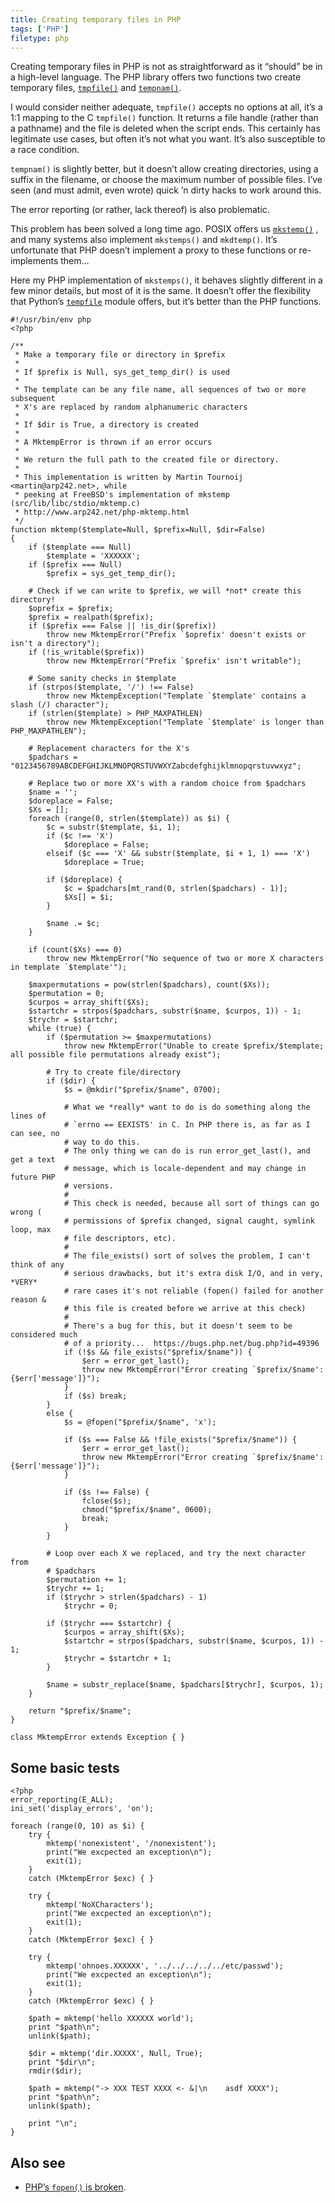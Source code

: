```yaml
---
title: Creating temporary files in PHP
tags: ['PHP']
filetype: php
---
```


Creating temporary files in PHP is not as straightforward as it “should” be in a
high-level language. The PHP library offers two functions two create temporary files,
[`tmpfile()`](http://nl3.php.net/manual/en/function.tmpfile.php)
and [`tempnam()`](http://nl3.php.net/tempnam).

I would consider neither adequate, `tmpfile()` accepts no options at all, it’s a
1:1 mapping to the C `tmpfile()` function. It returns a file handle (rather than
a pathname) and the file is deleted when the script ends. This certainly has
legitimate use cases, but often it’s not what you want. It’s also susceptible to
a race condition.

`tempnam()` is slightly better, but it doesn’t allow creating directories,
using a suffix in the filename, or choose the maximum number of possible files.
I’ve seen (and must admit, even wrote) quick ’n dirty hacks to work around this.

The error reporting (or rather, lack thereof) is also problematic.

This problem has been solved a long time ago. POSIX offers us
[`mkstemp()`](http://pubs.opengroup.org/onlinepubs/009695399/functions/mkstemp.html)
, and many systems also implement `mkstemps()` and `mkdtemp()`. It’s unfortunate
that PHP doesn’t implement a proxy to these functions or re-implements them…

Here my PHP implementation of `mkstemps()`, it behaves slightly different in a
few minor details, but most of it is the same. It doesn’t offer the flexibility
that Python’s [`tempfile`](http://docs.python.org/library/tempfile.html) module
offers, but it’s better than the PHP functions.

    #!/usr/bin/env php
    <?php

    /**
     * Make a temporary file or directory in $prefix
     *
     * If $prefix is Null, sys_get_temp_dir() is used
     *
     * The template can be any file name, all sequences of two or more subsequent
     * X's are replaced by random alphanumeric characters
     *
     * If $dir is True, a directory is created
     *
     * A MktempError is thrown if an error occurs
     *
     * We return the full path to the created file or directory.
     *
     * This implementation is written by Martin Tournoij <martin@arp242.net>, while
     * peeking at FreeBSD's implementation of mkstemp (src/lib/libc/stdio/mktemp.c)
     * http://www.arp242.net/php-mktemp.html
     */
    function mktemp($template=Null, $prefix=Null, $dir=False)
    {
        if ($template === Null)
            $template = 'XXXXXX';
        if ($prefix === Null)
            $prefix = sys_get_temp_dir();

        # Check if we can write to $prefix, we will *not* create this directory!
        $oprefix = $prefix;
        $prefix = realpath($prefix);
        if ($prefix === False || !is_dir($prefix))
            throw new MktempError("Prefix `$oprefix' doesn't exists or isn't a directory");
        if (!is_writable($prefix))
            throw new MktempError("Prefix `$prefix' isn't writable");

        # Some sanity checks in $template
        if (strpos($template, '/') !== False)
            throw new MktempException("Template `$template' contains a slash (/) character");
        if (strlen($template) > PHP_MAXPATHLEN)
            throw new MktempException("Template `$template' is longer than PHP_MAXPATHLEN");

        # Replacement characters for the X's
        $padchars = "0123456789ABCDEFGHIJKLMNOPQRSTUVWXYZabcdefghijklmnopqrstuvwxyz";

        # Replace two or more XX's with a random choice from $padchars
        $name = '';
        $doreplace = False;
        $Xs = [];
        foreach (range(0, strlen($template)) as $i) {
            $c = substr($template, $i, 1);
            if ($c !== 'X')
                $doreplace = False;
            elseif ($c === 'X' && substr($template, $i + 1, 1) === 'X')
                $doreplace = True;

            if ($doreplace) {
                $c = $padchars[mt_rand(0, strlen($padchars) - 1)];
                $Xs[] = $i;
            }

            $name .= $c;
        }

        if (count($Xs) === 0)
            throw new MktempError("No sequence of two or more X characters in template `$template'");

        $maxpermutations = pow(strlen($padchars), count($Xs));
        $permutation = 0;
        $curpos = array_shift($Xs);
        $startchr = strpos($padchars, substr($name, $curpos, 1)) - 1;
        $trychr = $startchr;
        while (true) {
            if ($permutation >= $maxpermutations)
                throw new MktempError("Unable to create $prefix/$template; all possible file permutations already exist");

            # Try to create file/directory
            if ($dir) {
                $s = @mkdir("$prefix/$name", 0700);

                # What we *really* want to do is do something along the lines of
                # `errno == EEXISTS' in C. In PHP there is, as far as I can see, no
                # way to do this.
                # The only thing we can do is run error_get_last(), and get a text
                # message, which is locale-dependent and may change in future PHP
                # versions.
                #
                # This check is needed, because all sort of things can go wrong (
                # permissions of $prefix changed, signal caught, symlink loop, max
                # file descriptors, etc).
                #
                # The file_exists() sort of solves the problem, I can't think of any
                # serious drawbacks, but it's extra disk I/O, and in very, *VERY*
                # rare cases it's not reliable (fopen() failed for another reason &
                # this file is created before we arrive at this check)
                #
                # There's a bug for this, but it doesn't seem to be considered much
                # of a priority...  https://bugs.php.net/bug.php?id=49396
                if (!$s && file_exists("$prefix/$name")) {
                    $err = error_get_last();
                    throw new MktempError("Error creating `$prefix/$name': {$err['message']}");
                }
                if ($s) break;
            }
            else {
                $s = @fopen("$prefix/$name", 'x');

                if ($s === False && !file_exists("$prefix/$name")) {
                    $err = error_get_last();
                    throw new MktempError("Error creating `$prefix/$name': {$err['message']}");
                }

                if ($s !== False) {
                    fclose($s);
                    chmod("$prefix/$name", 0600);
                    break;
                }
            }

            # Loop over each X we replaced, and try the next character from
            # $padchars
            $permutation += 1;
            $trychr += 1;
            if ($trychr > strlen($padchars) - 1)
                $trychr = 0;

            if ($trychr === $startchr) {
                $curpos = array_shift($Xs);
                $startchr = strpos($padchars, substr($name, $curpos, 1)) - 1;
                $trychr = $startchr + 1;
            }

            $name = substr_replace($name, $padchars[$trychr], $curpos, 1);
        }

        return "$prefix/$name";
    }

    class MktempError extends Exception { }

Some basic tests
----------------

    <?php
    error_reporting(E_ALL);
    ini_set('display_errors', 'on');

    foreach (range(0, 10) as $i) {
        try {
            mktemp('nonexistent', '/nonexistent');
            print("We excpected an exception\n");
            exit(1);
        }
        catch (MktempError $exc) { }

        try {
            mktemp('NoXCharacters');
            print("We excpected an exception\n");
            exit(1);
        }
        catch (MktempError $exc) { }

        try {
            mktemp('ohnoes.XXXXXX', '../../../../../etc/passwd');
            print("We excpected an exception\n");
            exit(1);
        }
        catch (MktempError $exc) { }

        $path = mktemp('hello XXXXXX world');
        print "$path\n";
        unlink($path);

        $dir = mktemp('dir.XXXXX', Null, True);
        print "$dir\n";
        rmdir($dir);

        $path = mktemp("-> XXX TEST XXXX <- &|\n    asdf XXXX");
        print "$path\n";
        unlink($path);

        print "\n";
    }

Also see
--------

- [PHP’s `fopen()` is broken](/php-fopen-is-broken.html).
